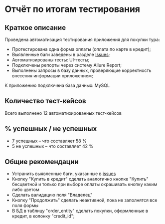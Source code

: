 # Отчёт по итогам тестирования

## Краткое описание

Проведена автоматизация тестирования приложения для покупки тура:
* Протестирована одна форма оплаты (оплата по карте в кредит);
* Выявленные баги заведены в разделе [Issues](https://github.com/NadezhdaT87/CW_BuyingTravel/issues);
* Автоматизированы тесты: UI-тесты;
* Подключены репорты через систему Allure Report;
* Выполнены запросы в базу данных, проверяющие корректность внесения информации приложением;

К приложению подключена база данных: MySQL

## Количество тест-кейсов
Всего выполнено 12 автоматизированных тест-кейсов

## % успешных / не успешных
* 7 успешных – что составляет 58 %
* 5 не успешных – что составляет 42 %

## Общие рекомендации
* Устранить выявленные баги, указанные в [issues](https://github.com/NadezhdaT87/CW_BuyingTravel/issues)
* Кнопку "Купить в кредит" сделать аналогично кнопке "Купить" бесцветной и только при выборе оплаты окрашивать кнопку каким либо цветом
* Сделать валидацию поля "Владелец"
* Кнопку "Продолжить" сделать неактивной, пока не заполнятся все поля формы
* В БД в таблицу "order_entity" сделать покупки, оформленные в кредит, в колонку "credit_id";
